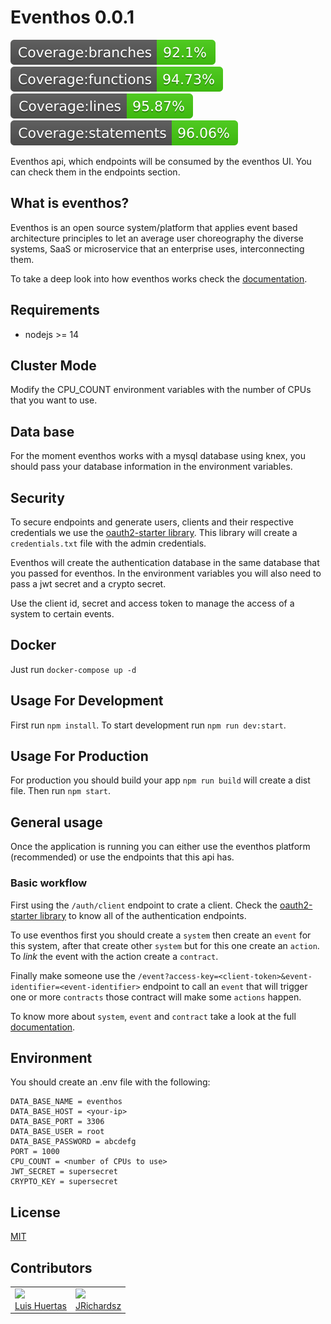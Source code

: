 # Eventhos 0.0.1

<img src="./badges/badge-branches.svg">
<img src="./badges/badge-functions.svg">
<img src="./badges/badge-lines.svg">
<img src="./badges/badge-statements.svg">

Eventhos api, which endpoints will be consumed by the eventhos UI. You can check them in the endpoints section.

## What is eventhos?

Eventhos is an open source system/platform that applies event based architecture principles to let an average user choreography the diverse systems, SaaS or microservice that an enterprise uses, interconnecting them.

To take a deep look into how eventhos works check the [documentation](https://github.com/usil/eventhos-docs).

## Requirements

- nodejs >= 14

## Cluster Mode

Modify the CPU_COUNT environment variables with the number of CPUs that you want to use.

## Data base

For the moment eventhos works with a mysql database using knex, you should pass your database information in the environment variables.

## Security

To secure endpoints and generate users, clients and their respective credentials we use the [oauth2-starter library](https://github.com/usil/nodeboot-oauth2-starter/wiki). This library will create a `credentials.txt` file with the admin credentials.

Eventhos will create the authentication database in the same database that you passed for eventhos. In the environment variables you will also need to pass a jwt secret and a crypto secret.

Use the client id, secret and access token to manage the access of a system to certain events.

## Docker

Just run `docker-compose up -d`

## Usage For Development

First run `npm install`. To start development run `npm run dev:start`.

## Usage For Production

For production you should build your app `npm run build` will create a dist file. Then run `npm start`.

## General usage

Once the application is running you can either use the eventhos platform (recommended) or use the endpoints that this api has.

### Basic workflow

First using the `/auth/client` endpoint to crate a client. Check the [oauth2-starter library](https://github.com/usil/nodeboot-oauth2-starter/wiki) to know all of the authentication endpoints.

To use eventhos first you should create a `system` then create an `event` for this system, after that create other `system` but for this one create an `action`. To _link_ the event with the action create a `contract`.

Finally make someone use the `/event?access-key=<client-token>&event-identifier=<event-identifier>` endpoint to call an `event` that will trigger one or more `contracts` those contract will make some `actions` happen.

To know more about `system`, `event` and `contract` take a look at the full [documentation](https://github.com/usil/eventhos-docs).

## Environment

You should create an .env file with the following:

```text
DATA_BASE_NAME = eventhos
DATA_BASE_HOST = <your-ip>
DATA_BASE_PORT = 3306
DATA_BASE_USER = root
DATA_BASE_PASSWORD = abcdefg
PORT = 1000
CPU_COUNT = <number of CPUs to use>
JWT_SECRET = supersecret
CRYPTO_KEY = supersecret
```

## License

[MIT](./LICENSE)

## Contributors

<table>
  <tbody>
    <td>
      <img src="https://i.ibb.co/88Tp6n5/Recurso-7.png" width="100px;"/>
      <br />
      <label><a href="https://github.com/TacEtarip">Luis Huertas</a></label>
      <br />
    </td>
    <td>
      <img src="https://avatars0.githubusercontent.com/u/3322836?s=460&v=4" width="100px;"/>
      <br />
      <label><a href="http://jrichardsz.github.io/">JRichardsz</a></label>
      <br />
    </td>
  </tbody>
</table>
